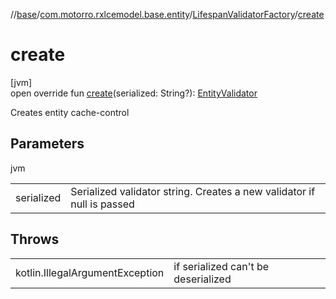 //[base](../../../index.md)/[com.motorro.rxlcemodel.base.entity](../index.md)/[LifespanValidatorFactory](index.md)/[create](create.md)

# create

[jvm]\
open override fun [create](create.md)(serialized: String?): [EntityValidator](../-entity-validator/index.md)

Creates entity cache-control

## Parameters

jvm

| | |
|---|---|
| serialized | Serialized validator string. Creates a new validator if null is passed |

## Throws

| | |
|---|---|
| kotlin.IllegalArgumentException | if serialized can't be deserialized |
